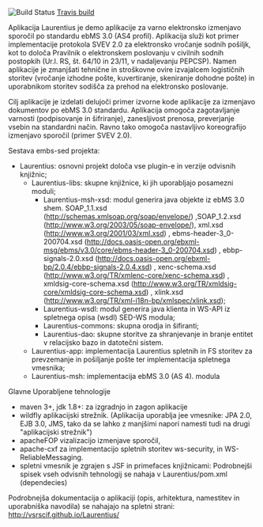 ![Build Status](https://api.travis-ci.org/VsrsCif/Laurentius.svg?branch=master)
[Travis build](https://travis-ci.org/VsrsCif/Laurentius)


Aplikacija Laurentius je demo aplikacije za varno elektronsko izmenjavo sporočil po standardu ebMS 3.0 (AS4 profil). 
Aplikacija služi kot primer implementacije protokola SVEV 2.0  za elektronsko vročanje sodnih pošiljk, 
kot to določa Pravilnik o elektronskem poslovanju v civilnih sodnih
postopkih (Ur.l. RS, št. 64/10 in 23/11, v nadaljevanju PEPCSP). Namen aplikacije je 
zmanjšati tehnične in stroškovne ovire izvajalcem logističnih storitev (vročanje izhodne 
pošte, kuvertiranje, skeniranje dohodne pošte) in uporabnikom storitev sodišča 
za prehod na elektronsko poslovanje.

Cilj aplikacije je izdelati delujoči primer izvorne kode aplikacije za izmenjavo dokumentov po 
ebMS 3.0 standardu. Aplikacija omogoča zagotavljanje varnosti (podpisovanje in šifriranje),
zanesljivost prenosa, preverjanje vsebin na standardni način. Ravno tako omogoča nastavljivo 
koreografijo izmenjavo sporočil (primer SVEV 2.0).

Sestava embs-sed projekta:
- Laurentius: osnovni projekt določa vse plugin-e in verzije odvisnih knjižnic;
	- Laurentius-libs: skupne knjižnice, ki jih uporabljajo posamezni moduli;
		- Laurentius-msh-xsd: modul generira java objekte iz ebMS 3.0 shem. SOAP_1.1.xsd (http://schemas.xmlsoap.org/soap/envelope/)
			,SOAP_1.2.xsd (http://www.w3.org/2003/05/soap-envelope/), xml.xsd (http://www.w3.org/2001/03/xml.xsd)
			, ebms-header-3_0-200704.xsd (http://docs.oasis-open.org/ebxml-msg/ebms/v3.0/core/ebms-header-3_0-200704.xsd)
			, ebbp-signals-2.0.xsd  (http://docs.oasis-open.org/ebxml-bp/2.0.4/ebbp-signals-2.0.4.xsd)
			, xenc-schema.xsd  (http://www.w3.org/TR/xmlenc-core/xenc-schema.xsd)
			, xmldsig-core-schema.xsd (http://www.w3.org/TR/xmldsig-core/xmldsig-core-schema.xsd)
			, xlink.xsd (http://www.w3.org/TR/xml-i18n-bp/xmlspec/xlink.xsd);
		- Laurentius-wsdl: modul generira java klienta in WS-API iz spletnega opisa (wsdl) SED-WS modula;
		- Laurentius-commons: skupna orodja in šifiranti;
        - Laurentius-dao: skupne storitve za shranjevanje in branje entitet v relacijsko bazo in datotečni sistem. 
	- Laurentius-app: implementacija Laurentius spletnih in FS storitev za prevzemanje in pošiljanje pošte ter
			   implementacija  spletnega vmesnika;
	- Laurentius-msh: implementacija ebMS 3.0 (AS 4). modula



Glavne Uporabljene tehnologije
- maven 3+, jdk 1.8+:  za izgradnjo in zagon aplikacije
- wildfly aplikacijski strežnik. (Aplikacija uporablja jee vmesnike: JPA 2.0, EJB 3.0, JMS, tako da se lahko z manjšimi napori namesti tudi na drugi "aplikacijski strežnik")
- apacheFOP vizalizacijo  izmenjave sporočil,
- apache-cxf za implementacijo spletnih storitev ws-security, in WS-ReliableMessaging.
- spletni vmesnik je zgrajen s JSF in primefaces knjižnicami: 
Podrobnejši spisek vseh odvisnih tehnologij se nahaja v Laurentius/pom.xml (dependecies)

Podrobnejša dokumentacija o aplikaciji (opis, arhitektura, namestitev in uporabniška navodila) se nahajajo na spletni strani:
http://vsrscif.github.io/Laurentius/


